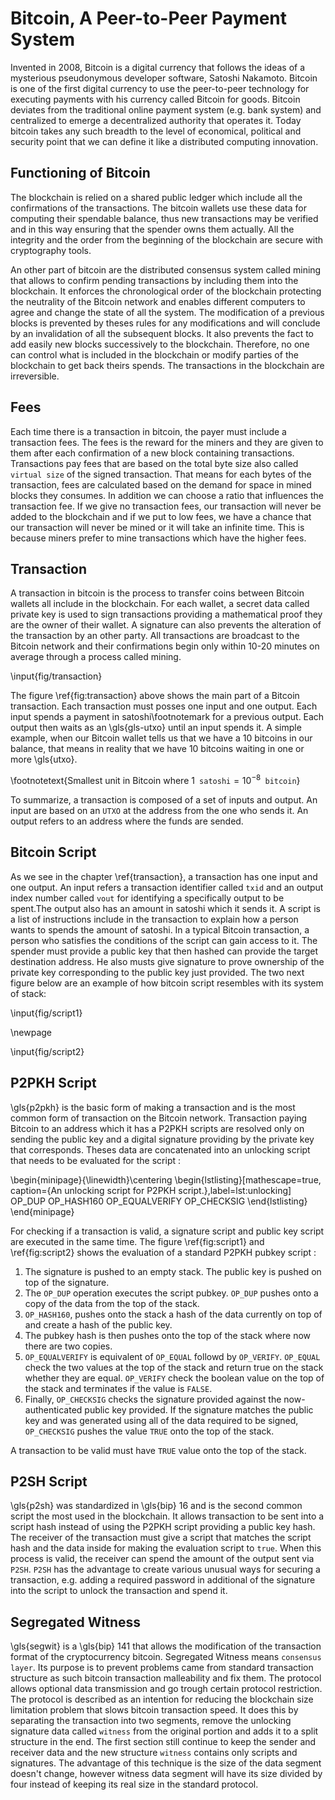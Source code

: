 # Bitcoin, A Peer-to-Peer Payment System

Invented in 2008, Bitcoin is a digital currency that follows the ideas of a mysterious pseudonymous developer software, Satoshi Nakamoto. Bitcoin is one of the first digital currency to use the peer-to-peer technology for executing payments with his currency called Bitcoin for goods. Bitcoin deviates from the traditional online payment system (e.g. bank system) and centralized to emerge a decentralized authority that operates it. Today bitcoin takes any such breadth to the level of economical, political and security point that we can define it like a distributed computing innovation.

## Functioning of Bitcoin

The blockchain is relied on a shared public ledger which include all the confirmations of the transactions. The bitcoin wallets use these data for computing their spendable balance, thus new transactions may be verified and in this way ensuring that the spender owns them actually. All the integrity and the order from the beginning of the blockchain are secure with cryptography tools.

An other part of bitcoin are the distributed consensus system called mining that allows to confirm pending transactions by including them into the blockchain. It enforces the chronological order of the blockchain protecting the neutrality of the Bitcoin network and enables different computers to agree and  change the state of all the system. The modification of a previous blocks is prevented by theses rules for any modifications and  will conclude by an invalidation of all the subsequent blocks. It also prevents the fact to add easily new blocks successively to the blockchain. Therefore, no one can control what is included in the blockchain or modify parties of the blockchain to get back theirs spends. The transactions in the blockchain are irreversible.

## Fees

Each time there is a transaction in bitcoin, the payer must include a transaction fees. The fees is the reward for the miners and they are given to them after each confirmation of a new block containing transactions. Transactions pay fees that are based on the total byte size also called `virtual size` of the signed transaction. That means for each bytes of the transaction, fees are calculated based on the demand for space in mined blocks they consumes. In addition we can choose a ratio that influences the transaction fee. If we give no transaction fees, our transaction will never be added to the blockchain and if we put to low fees, we have a chance that our transaction will never be mined or it will take an infinite time. This is because miners prefer to mine transactions which have the higher fees.

## Transaction

A transaction in bitcoin is the process to transfer coins between Bitcoin wallets all include in the blockchain. For each wallet, a secret data called private key is used to sign transactions providing a mathematical proof they are the owner of their wallet. A signature can also prevents the alteration of the transaction by an other party. All transactions are broadcast to the Bitcoin network and their confirmations begin only within 10-20 minutes on average through a process called mining. 

\input{fig/transaction}

The figure \ref{fig:transaction} above shows the main part of a Bitcoin transaction. Each transaction must posses one input and one output. Each input spends a payment in satoshi\footnotemark for a previous output. Each output then waits as an \gls{gls-utxo} until an input spends it. A simple example, when our Bitcoin wallet tells us that we have a 10 bitcoins in our balance, that means in reality that we have 10 bitcoins waiting in one or more \gls{utxo}.

\footnotetext{Smallest unit in Bitcoin where $1 \texttt{ satoshi} = 10^{-8} \texttt{ bitcoin}$}

To summarize, a transaction is composed of a set of inputs and output. An input are based on an `UTXO` at the address from the one who sends it.  An output refers to an address where the funds are sended. 

## Bitcoin Script
As we see in the chapter \ref{transaction}, a transaction has one input and one output. An input refers a transaction identifier called `txid` and an output index number called `vout` for identifying a specifically output to be spent.The output also has an amount in satoshi which it sends it. A script is a list of instructions include in the transaction to explain how a person wants to spends the amount of satoshi. In a typical Bitcoin transaction, a person who satisfies the conditions of the script  can gain access to it. The spender must provide a public key that then hashed can provide the target destination address. He also musts give signature to prove ownership of the private key corresponding to the public key just provided. The two next figure below are an example of how bitcoin script resembles with its system of stack:

\input{fig/script1}

\newpage

\input{fig/script2}

## P2PKH Script

\gls{p2pkh} is the basic form of making a transaction and is the most common form of transaction on the Bitcoin network. Transaction paying Bitcoin to an address which it has a P2PKH scripts are resolved only on sending the public key and a digital signature providing by the private key that corresponds. Theses data are concatenated into an unlocking script that needs to be evaluated for the script :

\begin{minipage}{\linewidth}\centering
\begin{lstlisting}[mathescape=true, caption={An unlocking script for P2PKH script.},label=lst:unlocking]  
    <Sig> <PubKey> OP_DUP 
    OP_HASH160 <PubkeyHash> OP_EQUALVERIFY OP_CHECKSIG
\end{lstlisting}
\end{minipage}


For checking if a transaction is valid, a signature script and public key script are executed in the same time. The figure \ref{fig:script1} and \ref{fig:script2} shows the evaluation of a standard P2PKH pubkey script : 

1. The signature is pushed to an empty stack. The public key is pushed on top of the signature.
2. The `OP_DUP` operation executes the script pubkey. `OP_DUP` pushes onto a copy of the data from the top of the stack.
3. `OP_HASH160`, pushes onto the stack a hash of the data currently on top of and create a hash of the public key.
4. The pubkey hash is then pushes onto the top of the stack where now there are two copies.
5. `OP_EQUALVERIFY` is equivalent of `OP_EQUAL` followd by `OP_VERIFY`. `OP_EQUAL` check the two values at the top of the stack and return true on the stack whether they are equal. `OP_VERIFY` check the boolean value on the top of the stack and terminates if the value is `FALSE`.
6. Finally, `OP_CHECKSIG` checks the signature  provided against the now-authenticated public key provided. If the signature matches the public key and was generated using all of the data required to be signed, `OP_CHECKSIG` pushes the value `TRUE` onto the top of the stack.

A transaction to be valid must have `TRUE` value onto the top of the stack.

## P2SH Script

\gls{p2sh} was standardized in \gls{bip} 16 and is the second common script the most used in the blockchain. It allows transaction to be sent into a script hash instead of using the P2PKH script providing a public key hash. The receiver of the transaction must give a script that matches the script hash and the data inside for making the evaluation script to `true`. When this process is valid, the receiver can spend the amount of the output sent via `P2SH`. `P2SH` has the advantage to create various unusual ways for securing a transaction, e.g. adding a required password in additional of the signature into the script to unlock the transaction and spend it.

## Segregated Witness

\gls{segwit} is a \gls{bip} 141 that allows the modification of the transaction format of the cryptocurrency bitcoin. Segregated Witness means `consensus layer`. Its purpose is to prevent problems came from standard transaction structure as such bitcoin transaction malleability and fix them. The protocol allows optional data transmission and go trough certain protocol restriction. The protocol is described as an intention for reducing the blockchain size limitation problem that slows bitcoin transaction speed. It does this by separating the transaction into two segments, remove the unlocking signature data called `witness` from the original portion and adds it to a split structure in the end. The first section still continue to keep the sender and receiver data and the new structure `witness` contains only scripts and signatures. The advantage of this technique is the size of the data segment doesn't change, however witness data segment will have its size divided by four instead of keeping its real size in the standard protocol.

